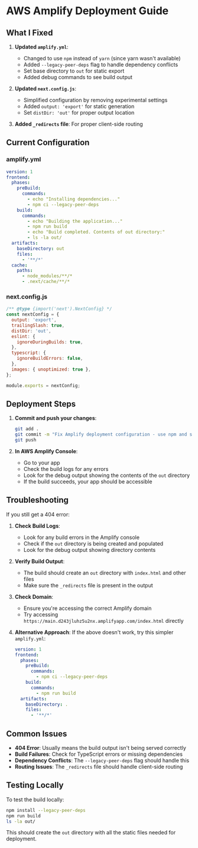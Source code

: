 # AWS Amplify Deployment Guide

## What I Fixed

1. **Updated `amplify.yml`**: 
   - Changed to use `npm` instead of `yarn` (since yarn wasn't available)
   - Added `--legacy-peer-deps` flag to handle dependency conflicts
   - Set base directory to `out` for static export
   - Added debug commands to see build output

2. **Updated `next.config.js`**: 
   - Simplified configuration by removing experimental settings
   - Added `output: 'export'` for static generation
   - Set `distDir: 'out'` for proper output location

3. **Added `_redirects` file**: For proper client-side routing

## Current Configuration

### amplify.yml
```yaml
version: 1
frontend:
  phases:
    preBuild:
      commands:
        - echo "Installing dependencies..."
        - npm ci --legacy-peer-deps
    build:
      commands:
        - echo "Building the application..."
        - npm run build
        - echo "Build completed. Contents of out directory:"
        - ls -la out/
  artifacts:
    baseDirectory: out
    files:
      - '**/*'
  cache:
    paths:
      - node_modules/**/*
      - .next/cache/**/*
```

### next.config.js
```javascript
/** @type {import('next').NextConfig} */
const nextConfig = {
  output: 'export',
  trailingSlash: true,
  distDir: 'out',
  eslint: {
    ignoreDuringBuilds: true,
  },
  typescript: {
    ignoreBuildErrors: false,
  },
  images: { unoptimized: true },
};

module.exports = nextConfig;
```

## Deployment Steps

1. **Commit and push your changes**:
   ```bash
   git add .
   git commit -m "Fix Amplify deployment configuration - use npm and static export"
   git push
   ```

2. **In AWS Amplify Console**:
   - Go to your app
   - Check the build logs for any errors
   - Look for the debug output showing the contents of the `out` directory
   - If the build succeeds, your app should be accessible

## Troubleshooting

If you still get a 404 error:

1. **Check Build Logs**: 
   - Look for any build errors in the Amplify console
   - Check if the `out` directory is being created and populated
   - Look for the debug output showing directory contents

2. **Verify Build Output**: 
   - The build should create an `out` directory with `index.html` and other files
   - Make sure the `_redirects` file is present in the output

3. **Check Domain**: 
   - Ensure you're accessing the correct Amplify domain
   - Try accessing `https://main.d243jluhz5u2nx.amplifyapp.com/index.html` directly

4. **Alternative Approach**:
   If the above doesn't work, try this simpler `amplify.yml`:
   ```yaml
   version: 1
   frontend:
     phases:
       preBuild:
         commands:
           - npm ci --legacy-peer-deps
       build:
         commands:
           - npm run build
     artifacts:
       baseDirectory: .
       files:
         - '**/*'
   ```

## Common Issues

- **404 Error**: Usually means the build output isn't being served correctly
- **Build Failures**: Check for TypeScript errors or missing dependencies
- **Dependency Conflicts**: The `--legacy-peer-deps` flag should handle this
- **Routing Issues**: The `_redirects` file should handle client-side routing

## Testing Locally

To test the build locally:
```bash
npm install --legacy-peer-deps
npm run build
ls -la out/
```

This should create the `out` directory with all the static files needed for deployment. 
